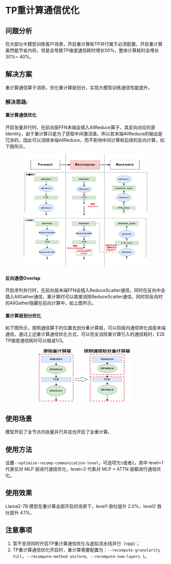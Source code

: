 # TP重计算通信优化

## 问题分析

在大部分大模型训练客户场景，开启重计算和TP并行属于必须配置，开启重计算虽然能节省内存，但是会导致TP维度通信耗时增长50%，整体计算耗时会增长30%~
40%。

## 解决方案

重计算通信算子消除，优化重计算层划分，实现大模型训练通信性能提升。

### 解决思路:

#### **重计算通信优化**

开启张量并行时，在前向层FFN末端会插入AllReduce算子，其反向对应的是Identity，由于重计算只是为了获取中间激活值，所以其末端AllReduce的输出是冗余的，因此可以消除末端AllReduce，而不影响中间计算和后续的反向计算，如下图所示。
  <p align="center"> <img src="../../sources/images/algo_tp_comm_optimize_a.png" height="357px" width="388px"></p>

#### **反向通信Overlap**

开启序列并行时，在前向层末端FFN会插入ReduceScatter通信，同时在反向中会插入AllGather通信，重计算时可以直接消除ReduceScatter通信，同时将反向时的AllGather隐藏在前向计算中，如上图所示。

#### **重计算层划分优化**

如下图所示，按照通信算子的位置去划分重计算层，可以将层内通信转化成层末端通信，通过上述重计算通信优化方式，可以完全消除重计算引入的通信耗时，E2E TP维度通信耗时可以缩减1/3。

  <p align="center"> <img src="../../sources/images/algo_tp_comm_optimize_b.png" height="173px" width="295px"></p>

## 使用场景

模型开启了全节点内张量并行并且也开启了全重计算。

## 使用方法

设置`--optimize-recomp-communication-level`，可选项为`1`或者`2`，其中 level=1 代表仅对 MLP 层进行通信优化，level=2 代表对 MLP + ATTN 层都进行通信优化。

## 使用效果

Llama2-7B 模型在重计算全部开启的场景下，level1 吞吐提升 2.0%，level2 吞吐提升 4.1%。

## 注意事项

1. 暂不支持同时开启TP重计算通信优化与虚拟流水线并行（vpp）；
2. TP重计算通信优化开启时，重计算需要配置为：`--recompute-granularity full`，`--recompute-method uniform`，`--recompute-num-layers 1`。
